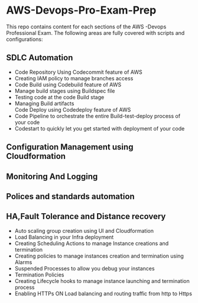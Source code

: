 # AWS-Devops-Pro-Exam-Prep
<p>
This repo contains content for each sections of the AWS -Devops Professional Exam. 
The following areas are fully covered with scripts and configurations:
<h2>SDLC Automation</h2>
<div>
    <ul>
    <li>Code Repository Using Codecommit feature of AWS</li>
     <li>Creating IAM policy to manage branches access</li>
    <li>Code Build using Codebuild feature of AWS</li> 
    <li>Manage build stages using Buildspec file</li>
    <li>Testing code at the code Build stage</li>
    <li>Managing Build artifacts</li>
    <l1>Code Deploy using Codedeploy feature of AWS</li>
    <li>Code Pipeline to orchestrate the entire Build-test-deploy process of your code</li> 
    <li>Codestart to quickly let you get started with deployment of your code</li>
    </ul>
</div>
<h2>Configuration Management using Cloudformation</h2>
<h2>Monitoring And Logging</h2> 
<h2>Polices and standards automation</h2>
<h2>HA,Fault Tolerance and Distance recovery</h2>
<div>
<ul>
    <li>Auto scaling group creation using UI and Cloudformation</li>
    <li>Load Balancing in your Infra deployment</li>
     <li>Creating Scheduling Actions to manage Instance creations and termination </li>
     <li>Creating policies to manage instances creation and termination using Alarms </li>
     <li>Suspended Processes to allow you debug your instances </li>
     <li>Termination Policies </li>
     <li>Creating Lifecycle hooks to manage instance launching and termination process </li>
     <li>Enabling HTTPs ON Load balancing and routing traffic from http to Https </li>
    </ul>
</div>  
</p>


